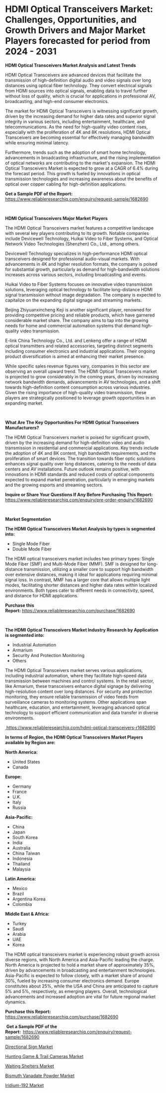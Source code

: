 <p><h1>HDMI Optical Transceivers Market: Challenges, Opportunities, and Growth Drivers and Major Market Players forecasted for period from 2024 - 2031</h1></p><p><strong>HDMI Optical Transceivers Market Analysis and Latest Trends</strong></p>
<p><p>HDMI Optical Transceivers are advanced devices that facilitate the transmission of high-definition digital audio and video signals over long distances using optical fiber technology. They convert electrical signals from HDMI sources into optical signals, enabling data to travel further without loss of quality, which is crucial for applications in professional AV, broadcasting, and high-end consumer electronics.</p><p>The market for HDMI Optical Transceivers is witnessing significant growth, driven by the increasing demand for higher data rates and superior signal integrity in various sectors, including entertainment, healthcare, and telecommunications. As the need for high-quality video content rises, especially with the proliferation of 4K and 8K resolutions, HDMI Optical Transceivers are becoming essential for effectively managing bandwidth while ensuring minimal latency.</p><p>Furthermore, trends such as the adoption of smart home technology, advancements in broadcasting infrastructure, and the rising implementation of optical networks are contributing to the market's expansion. The HDMI Optical Transceivers Market is expected to grow at a CAGR of 6.4% during the forecast period. This growth is fueled by innovations in optical transmission technologies and increasing awareness about the benefits of optical over copper cabling for high-definition applications.</p></p>
<p><strong>Get a Sample PDF of the Report:&nbsp;</strong> <a href="https://www.reliableresearchiq.com/enquiry/request-sample/1682690?utm_campaign=1736&utm_medium=2&utm_source=Github&utm_content=ia&utm_term=15102024&utm_id=hdmi-optical-transceivers">https://www.reliableresearchiq.com/enquiry/request-sample/1682690</a></p>
<p>&nbsp;</p>
<p><strong>HDMI Optical Transceivers Major Market Players</strong></p>
<p><p>The HDMI Optical Transceivers market features a competitive landscape with several key players contributing to its growth. Notable companies include Devicewell Technology, Huikai Video to Fiber Systems, and Optical Network Video Technologies (Shenzhen) Co., Ltd., among others. </p><p>Devicewell Technology specializes in high-performance HDMI optical transceivers designed for professional audio-visual markets. With advancements in 4K and higher resolution formats, the company is poised for substantial growth, particularly as demand for high-bandwidth solutions increases across various sectors, including broadcasting and events.</p><p>Huikai Video to Fiber Systems focuses on innovative video transmission solutions, leveraging optical technology to facilitate long-distance HDMI signal transmission without image degradation. The company is expected to capitalize on the expanding digital signage and streaming markets.</p><p>Beijing Zhiyuanxincheng Keji is another significant player, renowned for providing competitive pricing and reliable products, which have garnered considerable market share. The company aims to tap into the growing needs for home and commercial automation systems that demand high-quality video transmission.</p><p>E-link China Technology Co., Ltd. and Lenkeng offer a range of HDMI optical transmitters and related accessories, targeting distinct segments including consumer electronics and industrial applications. Their ongoing product diversification is aimed at enhancing their market presence.</p><p>While specific sales revenue figures vary, companies in this sector are observing an overall upward trend. The HDMI Optical Transceivers market is projected to grow considerably in the coming years, driven by increasing network bandwidth demands, advancements in AV technologies, and a shift towards high-definition content consumption across various industries. Given the rising importance of high-quality video transmission, these players are strategically positioned to leverage growth opportunities in an expanding market.</p></p>
<p>&nbsp;</p>
<p><strong>What Are The Key Opportunities For HDMI Optical Transceivers Manufacturers?</strong></p>
<p><p>The HDMI Optical Transceivers market is poised for significant growth, driven by the increasing demand for high-definition video and audio transmission in residential and commercial applications. Key trends include the adoption of 4K and 8K content, high bandwidth requirements, and the proliferation of smart devices. The transition towards fiber optic solutions enhances signal quality over long distances, catering to the needs of data centers and AV installations. Future outlook remains positive, with innovations in HDMI standards and reduced costs of optical components expected to expand market penetration, particularly in emerging markets and the growing esports and streaming sectors.</p></p>
<p><strong>Inquire or Share Your Questions If Any Before Purchasing This Report:</strong> <a href="https://www.reliableresearchiq.com/enquiry/pre-order-enquiry/1682690?utm_campaign=1736&utm_medium=2&utm_source=Github&utm_content=ia&utm_term=15102024&utm_id=hdmi-optical-transceivers">https://www.reliableresearchiq.com/enquiry/pre-order-enquiry/1682690</a></p>
<p>&nbsp;</p>
<p><strong>Market Segmentation</strong></p>
<p><strong>The HDMI Optical Transceivers Market Analysis by types is segmented into:</strong></p>
<p><ul><li>Single Mode Fiber</li><li>Double Mode Fiber</li></ul></p>
<p><p>The HDMI optical transceivers market includes two primary types: Single Mode Fiber (SMF) and Multi-Mode Fiber (MMF). SMF is designed for long-distance transmission, utilizing a smaller core to support high bandwidth over extensive distances, making it ideal for applications requiring minimal signal loss. In contrast, MMF has a larger core that allows multiple light modes, facilitating shorter distances and higher data rates within localized environments. Both types cater to different needs in connectivity, speed, and distance for HDMI applications.</p></p>
<p><strong>Purchase this Report:&nbsp;</strong><a href="https://www.reliableresearchiq.com/purchase/1682690?utm_campaign=1736&utm_medium=2&utm_source=Github&utm_content=ia&utm_term=15102024&utm_id=hdmi-optical-transceivers">https://www.reliableresearchiq.com/purchase/1682690</a></p>
<p>&nbsp;</p>
<p><strong>The HDMI Optical Transceivers Market Industry Research by Application is segmented into:</strong></p>
<p><ul><li>Industrial Automation</li><li>Armarium</li><li>Security And Protection Monitoring</li><li>Others</li></ul></p>
<p><p>The HDMI Optical Transceivers market serves various applications, including industrial automation, where they facilitate high-speed data transmission between machines and control systems. In the retail sector, like Armarium, these transceivers enhance digital signage by delivering high-resolution content over long distances. For security and protection monitoring, they ensure reliable transmission of video feeds from surveillance cameras to monitoring systems. Other applications span healthcare, education, and entertainment, leveraging advanced optical technology to support efficient communication and data transfer in diverse environments.</p></p>
<p><a href="https://www.reliableresearchiq.com/hdmi-optical-transceivers-r1682690?utm_campaign=1736&utm_medium=2&utm_source=Github&utm_content=ia&utm_term=15102024&utm_id=hdmi-optical-transceivers">&nbsp;https://www.reliableresearchiq.com/hdmi-optical-transceivers-r1682690</a></p>
<p><strong>In terms of Region, the HDMI Optical Transceivers Market Players available by Region are:</strong></p>
<p>
    <p> <strong> North America: </strong>
        <ul>
            <li>United States</li>
            <li>Canada</li>
        </ul>
        </p> 
    <p> <strong> Europe: </strong>
        <ul>
            <li>Germany</li>
            <li>France</li>
            <li>U.K.</li>
            <li>Italy</li>
            <li>Russia</li>
        </ul>
        </p> 
    <p> <strong> Asia-Pacific: </strong>
        <ul>
            <li>China</li>
            <li>Japan</li>
            <li>South Korea</li>
            <li>India</li>
            <li>Australia</li>
            <li>China Taiwan</li>
            <li>Indonesia</li>
            <li>Thailand</li>
            <li>Malaysia</li>
        </ul>
        </p> 
    <p> <strong> Latin America: </strong>
        <ul>
            <li>Mexico</li>
            <li>Brazil</li>
            <li>Argentina Korea</li>
            <li>Colombia</li>
        </ul>
        </p> 
    <p> <strong> Middle East & Africa: </strong>
        <ul>
            <li>Turkey</li>
            <li>Saudi</li>
            <li>Arabia</li>
            <li>UAE</li>
            <li>Korea</li>
        </ul>
    </p>
    </p>
<p><p>The HDMI optical transceivers market is experiencing robust growth across diverse regions, with North America and Asia-Pacific leading the charge. North America is projected to hold a market share of approximately 35%, driven by advancements in broadcasting and entertainment technologies. Asia-Pacific is expected to follow closely, with a market share of around 30%, fueled by increasing consumer electronics demand. Europe constitutes about 25%, while the USA and China are anticipated to capture 5% and 5%, respectively, as emerging players. Overall, technological advancements and increased adoption are vital for future regional market dynamics.</p></p>
<p><strong>Purchase this Report: </strong><a href="https://www.reliableresearchiq.com/purchase/1682690?utm_campaign=1736&utm_medium=2&utm_source=Github&utm_content=ia&utm_term=15102024&utm_id=hdmi-optical-transceivers">https://www.reliableresearchiq.com/purchase/1682690</a></p>
<p>&nbsp;<strong>Get a Sample PDF of the Report:&nbsp;&nbsp;</strong><a href="https://www.reliableresearchiq.com/enquiry/request-sample/1682690?utm_campaign=1736&utm_medium=2&utm_source=Github&utm_content=ia&utm_term=15102024&utm_id=hdmi-optical-transceivers">https://www.reliableresearchiq.com/enquiry/request-sample/1682690</a></p>
<p><strong></strong></p>
<p><p><a href="https://www.linkedin.com/pulse/trends-global-directional-sign-market-forecast-analysis-2024-k2cic?trk=public_post_embed_feed-article-content&utm_campaign=1736&utm_medium=2&utm_source=Github&utm_content=ia&utm_term=15102024&utm_id=hdmi-optical-transceivers">Directional Sign Market</a></p><p><a href="https://www.linkedin.com/pulse/market-insights-global-hunting-game-trail-cameras-forecast-ixwwc?trk=public_post_embed_feed-article-content&utm_campaign=1736&utm_medium=2&utm_source=Github&utm_content=ia&utm_term=15102024&utm_id=hdmi-optical-transceivers">Hunting Game & Trail Cameras Market</a></p><p><a href="https://www.linkedin.com/pulse/waiting-shelters-market-matrix-applications-types-cagr-zmshc?trk=public_post_embed_feed-article-content&utm_campaign=1736&utm_medium=2&utm_source=Github&utm_content=ia&utm_term=15102024&utm_id=hdmi-optical-transceivers">Waiting Shelters Market</a></p><p><a href="https://www.linkedin.com/pulse/bismuth-vanadate-powder-market-research-report-forecast-growth-892ee?trk=public_post_embed_feed-article-content&utm_campaign=1736&utm_medium=2&utm_source=Github&utm_content=ia&utm_term=15102024&utm_id=hdmi-optical-transceivers">Bismuth Vanadate Powder Market</a></p><p><a href="https://www.linkedin.com/pulse/global-iridium-192-nexus-sector-confluences-regional-catalysts-l8t5c?trk=public_post_embed_feed-article-content&utm_campaign=1736&utm_medium=2&utm_source=Github&utm_content=ia&utm_term=15102024&utm_id=hdmi-optical-transceivers">Iridium-192 Market</a></p></p>